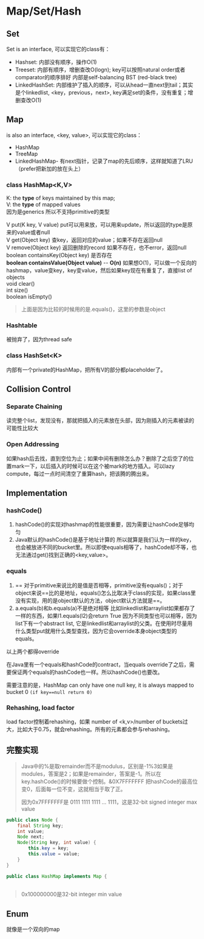 # Map/Set/Hash

## Set

Set is an interface, 可以实现它的class有：

* Hashset: 内部没有顺序，操作O\(1\)
* Treeset: 内部有顺序，增删查改O\(logn\); key可以按照natural order或者comparator的顺序排好 内部是self-balancing BST \(red-black tree\)
* LinkedHashSet: 内部维护了插入的顺序，可以从head一直next到tail；其实是个linkedlist, &lt;key，previous，next&gt;, key满足set的条件，没有重复；增删查改O\(1\)

## Map

is also an interface, &lt;key, value&gt;, 可以实现它的class：

* HashMap
* TreeMap
* LinkedHashMap- 有next指针，记录了map的先后顺序，这样就知道了LRU（prefer把新加的放在头上）

### class HashMap&lt;K,V&gt;

K: the **type** of keys maintained by this map;  
V: the **type** of mapped values  
因为是generics 所以不支持primitive的类型

V put\(K key, V value\) put可以用来放，可以用来update，所以返回的type是原来的value或者null  
V get\(Object key\) 查key，返回对应的value；如果不存在返回null  
V remove\(Object key\) 返回删除的record 如果不存在，也不error，返回null  
boolean containsKey\(Object key\) 是否存在  
**boolean containsValue\(Object value\)** -- **O\(n\)** 如果想O\(1\)，可以做一个反向的hashmap，value变key，key变value，然后如果key现在有重复了，直接list of objects  
void clear\(\)  
int size\(\)  
boolean isEmpty\(\)

> 上面是因为比较的时候用的是.equals\(\)，这里的参数是object

### Hashtable

被抛弃了，因为thread safe

### class HashSet&lt;K&gt;

内部有一个private的HashMap，把所有V的部分都placeholder了。

## Collision Control

### Separate Chaining 

读完整个list，发现没有，那就把插入的元素放在头部，因为刚插入的元素被读的可能性比较大

### Open Addressing

如果hash后去找，直到空位为止；如果中间有删除怎么办？删除了之后空了的位置mark一下，以后插入的时候可以在这个被mark的地方插入。可以lazy compute，每过一点时间清空了重算hash，把该腾的腾出来。

## Implementation

### hashCode\(\)

1. hashCode\(\)的实现对hashmap的性能很重要，因为需要让hashCode足够均匀
2. Java默认的hashCode\(\)是基于地址计算的 所以就算是我们认为一样的key，也会被放进不同的bucket里。所以即使equals相等了，hashCode却不等，也无法通过get\(\)找到正确的&lt;key,value&gt;。

### equals

1. == 对于primitive来说比的是值是否相等，primitive没有equals\(\)；对于object来说==比的是地址，equals\(\)怎么比取决于class的实现，如果class里没有实现，用的是object默认的方法，object默认方法就是==。
2. a.equals\(b\)和b.equals\(a\)不是绝对相等 比如linkedlist和arraylist如果都存了一样的东西，如果l1.equals\(l2\)会return True 因为不同类型也可以相等，因为list下有一个abstract list, 它是linkedlist和arraylist的父类。在使用时尽量用什么类型put就用什么类型查找，因为它会override本身object类型的equals。

以上两个都得override

在Java里有一个equals和hashCode的contract，当equals override了之后，需要保证两个equals的hashCode也一样。所以hashCode\(\)也要改。

需要注意的是，HashMap can only have one null key, it is always mapped to bucket 0 `(if key==null return 0)` 

### Rehashing, load factor

load factor控制着rehashing，如果 number of &lt;k,v&gt;/number of buckets过大，比如大于0.75，就会rehashing。所有的元素都会参与rehashing。

## 完整实现

> Java中的%是取remainder而不是modulus，区别是-1%3如果是modules，答案是2；如果是remainder，答案是-1。所以在key.hashCode\(\)的时候要做个控制。&0X7FFFFFFF 把hashCode的最高位变0，后面每一位不变，这就相当于取了正。
>
> 因为0x7FFFFFFF是 0111 1111 1111 ... 1111，这是32-bit signed integer max value

```java
public class Node {
    final String key;
    int value;
    Node next;
    Node(String key, int value) {
        this.key = key;
        this.value = value;
    }
}

public class HashMap implements Map {
    
```

> 0x100000000是32-bit integer min value

## Enum

就像是一个双向的map



